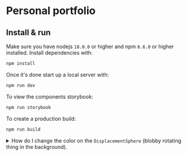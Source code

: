 # Personal portfolio

## Install & run

Make sure you have nodejs `18.0.0` or higher and npm `8.6.0` or higher installed. Install dependencies with:

```bash
npm install
```

Once it's done start up a local server with:

```bash
npm run dev
```

To view the components storybook:

```bash
npm run storybook
```

To create a production build:

```bash
npm run build
```

<details>
  <summary>How do I change the color on the <code>DisplacementSphere</code> (blobby rotating thing in the background).</summary>
  
</details>
